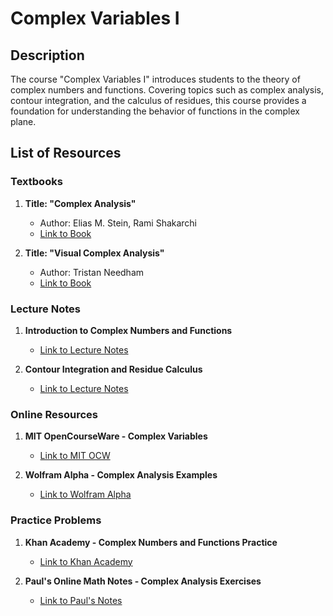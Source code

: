# Complex Variables I

## Description

The course "Complex Variables I" introduces students to the theory of complex numbers and functions. Covering topics such as complex analysis, contour integration, and the calculus of residues, this course provides a foundation for understanding the behavior of functions in the complex plane.

## List of Resources

### Textbooks

1. **Title: "Complex Analysis"**
   - Author: Elias M. Stein, Rami Shakarchi
   - [Link to Book](http://example.com/complex-analysis)

2. **Title: "Visual Complex Analysis"**
   - Author: Tristan Needham
   - [Link to Book](http://example.com/visual-complex-analysis)

### Lecture Notes

1. **Introduction to Complex Numbers and Functions**
   - [Link to Lecture Notes](http://example.com/intro-complex-numbers-functions)

2. **Contour Integration and Residue Calculus**
   - [Link to Lecture Notes](http://example.com/contour-integration-residue-calculus)

### Online Resources

1. **MIT OpenCourseWare - Complex Variables**
   - [Link to MIT OCW](http://ocw.mit.edu/complex-variables)

2. **Wolfram Alpha - Complex Analysis Examples**
   - [Link to Wolfram Alpha](http://wolframalpha.com/complex-analysis-examples)

### Practice Problems

1. **Khan Academy - Complex Numbers and Functions Practice**
   - [Link to Khan Academy](http://khanacademy.org/complex-numbers-functions-practice)

2. **Paul's Online Math Notes - Complex Analysis Exercises**
   - [Link to Paul's Notes](http://tutorial.math.lamar.edu/complex-analysis)